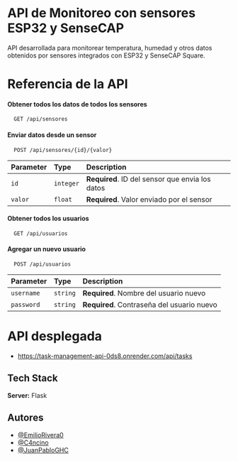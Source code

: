 # API de Monitoreo con sensores ESP32 y SenseCAP

API desarrollada para monitorear temperatura, humedad y otros datos obtenidos por sensores integrados con ESP32 y SenseCAP Square.

# Referencia de la API

#### Obtener todos los datos de todos los sensores

```http
  GET /api/sensores
```

#### Enviar datos desde un sensor

```http
  POST /api/sensores/{id}/{valor}
```

| Parameter | Type     | Description                |
| :-------- | :------- | :------------------------- |
| `id` | `integer` | **Required**. ID del sensor que envia los datos |
| `valor` | `float` | **Required**. Valor enviado por el sensor |

#### Obtener todos los usuarios

```http
  GET /api/usuarios
```

#### Agregar un nuevo usuario

```http
  POST /api/usuarios
```

| Parameter | Type     | Description                |
| :-------- | :------- | :------------------------- |
| `username` | `string` | **Required**. Nombre del usuario nuevo |
| `password` | `string` | **Required**. Contraseña del usuario nuevo |

# API desplegada

- https://task-management-api-0ds8.onrender.com/api/tasks

## Tech Stack

**Server:** Flask

## Autores

- [@EmilioRivera0](https://github.com/EmilioRivera0)
- [@C4ncino](https://github.com/C4ncino)
- [@JuanPabloGHC](https://github.com/JuanPabloGHC)
